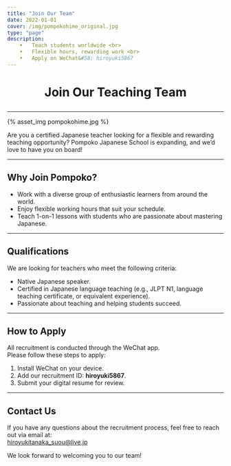 ```yaml
---
title: "Join Our Team"
date: 2022-01-01
cover: /img/pompokohime_original.jpg
type: "page"
description: 
    •	Teach students worldwide <br>
    •	Flexible hours, rewarding work <br>
    •   Apply on WeChat&#58; hiroyuki5867 
---
```

<style>
  .custom-title {
    text-align: center;
  }
</style>
# <p class="custom-title">Join Our Teaching Team</p>

---

{% asset_img pompokohime.jpg %}

Are you a certified Japanese teacher looking for a flexible and rewarding teaching opportunity? Pompoko Japanese School is expanding, and we’d love to have you on board!

---

## **Why Join Pompoko?**
- Work with a diverse group of enthusiastic learners from around the world.
- Enjoy flexible working hours that suit your schedule.
- Teach 1-on-1 lessons with students who are passionate about mastering Japanese.

---

## **Qualifications**
We are looking for teachers who meet the following criteria:
- Native Japanese speaker.
- Certified in Japanese language teaching (e.g., JLPT N1, language teaching certificate, or equivalent experience).
- Passionate about teaching and helping students succeed.

---

## **How to Apply**
All recruitment is conducted through the WeChat app.  
Please follow these steps to apply:

1. Install WeChat on your device.
2. Add our recruitment ID: **hiroyuki5867**.
3. Submit your digital resume for review.

---

## **Contact Us**
If you have any questions about the recruitment process, feel free to reach out via email at:  
[hiroyukitanaka_suou@live.jp](mailto:hiroyukitanaka_suou@live.jp)

We look forward to welcoming you to our team!
